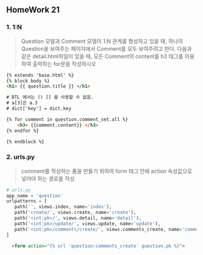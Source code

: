 ## HomeWork 21

### 1. 1:N

> Question 모델과 Comment 모델이 1:N 관계를 형성하고 있을 때, 하나의 Question을 보여주는 페이지에서 Comment를 모두 보여주려고 한다. 다음과 같은 detail.html파일이 있을 때, 모든  Comment의 content를 h3 태그를 이용하여 출력하는 for문을 작성하시오

```html
{% extends 'base.html' %}
{% block body %}
<h1> {{ question.title }} </h1>

# DTL 에서는 () [] 을 사용할 수 없음.
# a[3]은 a.3
# dict['key'] = dict.key

{% for comment in question.comment_set.all %}
	<h3> {{comment.content}} </h3>
{% endfor %}

{% endblock %}
```

### 2. urls.py

> comment를 작성하는 폼을 만들기 위하여 form 태그 안에 action 속성값으로 넣어야 하는 경로를 작성
```python
# urls.py
app_name = 'question'
urlpatterns = [
   path('', views.index, name='index'),
   path('create/', views.create, name='create'),
   path('<int:pk>/', views.detail, name='detail'),
   path('<int:pk>/update/', views.update, name='update'),
   path('<int:pk>/comments/create/', views.comments_create, name='comments_create'),
]
```

```html
  <form action="{% url 'question:comments_create' question.pk %}">
```

